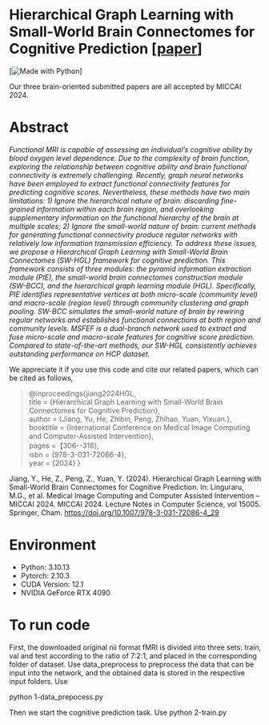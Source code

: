 # Hierarchical Graph Learning with Small-World Brain Connectomes for Cognitive Prediction [<a href="https://link.springer.com/chapter/10.1007/978-3-031-72086-4_29">paper</a>]

[python-img]: https://img.shields.io/github/languages/top/ZhihaoPENG-CityU/MM21---AGCN?color=lightgrey
[![Made with Python][python-img]]


Our three brain-oriented submitted papers are all accepted by MICCAI 2024.
# Abstract
*Functional MRI is capable of assessing an individual’s cognitive ability by blood oxygen level dependence. Due to the complexity of brain function, exploring the relationship between cognitive ability and brain functional connectivity is extremely challenging. Recently, graph neural networks have been employed to extract functional connectivity features for predicting cognitive scores. Nevertheless, these methods have two main limitations: 1) Ignore the hierarchical nature of brain: discarding fine-grained information within each brain region, and overlooking supplementary information on the functional hierarchy of the brain at multiple scales; 2) Ignore the small-world nature of brain: current methods for generating functional connectivity produce regular networks with relatively low information transmission efficiency. To address these issues, we propose a Hierarchical Graph Learning with Small-World Brain Connectomes (SW-HGL) framework for cognitive prediction. This framework consists of three modules: the pyramid information extraction module (PIE), the small-world brain connectomes construction module (SW-BCC), and the hierarchical graph learning module (HGL). Specifically, PIE identifies representative vertices at both micro-scale (community level) and macro-scale (region level) through community clustering and graph pooling. SW-BCC simulates the small-world nature of brain by rewiring regular networks and establishes functional connections at both region and community levels. MSFEF is a dual-branch network used to extract and fuse micro-scale and macro-scale features for cognitive score prediction. Compared to state-of-the-art methods, our SW-HGL consistently achieves outstanding performance on HCP dataset.*

We appreciate it if you use this code and cite our related papers, which can be cited as follows,

> @inproceedings{jiang2024HGL, <br>
>   title = {Hierarchical Graph Learning with Small-World Brain Connectomes for Cognitive Prediction}, <br>
>   author = {Jiang, Yu, He, Zhibin, Peng, Zhihao, Yuan, Yixuan.}, <br>
>   booktitle = {International Conference on Medical Image Computing and Computer-Assisted Intervention}, <br>
>   pages =【306--316}, <br>
>   isbn = {978-3-031-72086-4}, <br>
>   year = {2024}
> } <br>


Jiang, Y., He, Z., Peng, Z., Yuan, Y. (2024). Hierarchical Graph Learning with Small-World Brain Connectomes for Cognitive Prediction. In: Linguraru, M.G., et al. Medical Image Computing and Computer Assisted Intervention – MICCAI 2024. MICCAI 2024. Lecture Notes in Computer Science, vol 15005. Springer, Cham. https://doi.org/10.1007/978-3-031-72086-4_29

# Environment
+ Python: 3.10.13
+ Pytorch: 2.10.3
+ CUDA Version: 12.1
+ NVIDIA GeForce RTX 4090


# To run code
First, the downloaded original nii format fMRI is divided into three sets: train, val and test according to the ratio of 7:2:1, and placed in the corresponding folder of dataset. Use data_preprocess to preprocess the data that can be input into the network, and the obtained data is stored in the respective input folders. Use 

python 1-data_prepocess.py

Then we start the cognitive prediction task. Use
python 2-train.py

